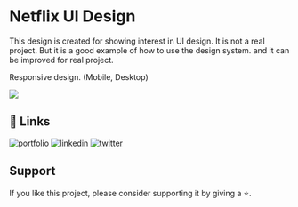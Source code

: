 # Netflix UI Design 

This design is created for showing interest in UI design. It is not a real project.
But it is a good example of how to use the design system.
and it can be improved for real project.

Responsive design. (Mobile, Desktop)

<img src="./netflix.gif"/>

## 🔗 Links
[![portfolio](https://img.shields.io/badge/my_portfolio-000?style=for-the-badge&logo=ko-fi&logoColor=white)](https://github.com/yashkolte)
[![linkedin](https://img.shields.io/badge/linkedin-0A66C2?style=for-the-badge&logo=linkedin&logoColor=white)](https://www.linkedin.com/in/yashkolte)
[![twitter](https://img.shields.io/badge/twitter-1DA1F2?style=for-the-badge&logo=twitter&logoColor=white)](https://twitter.com/yashkolte20)


## Support

If you like this project, please consider supporting it by giving a ⭐️.

